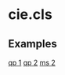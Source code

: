 cie.cls
=======

## Examples

[qp 1](examples/1.pdf)
[qp 2](examples/2.pdf)
[ms 2](examples/2-ms.pdf)
